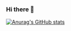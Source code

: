 ### Hi there 👋

[![Anurag's GitHub stats](https://github-readme-stats.vercel.app/api?username=Abhijeet41)](https://github.com/Abhijeet41/github-readme-stats)
